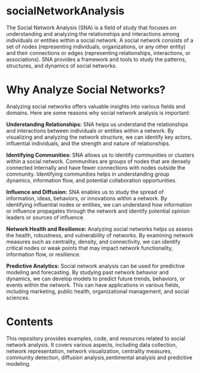 # socialNetworkAnalysis
The Social Network Analysis (SNA) is a field of study that focuses on understanding and analyzing the relationships and interactions among individuals or entities within a social network. A social network consists of a set of nodes (representing individuals, organizations, or any other entity) and their connections or edges (representing relationships, interactions, or associations). SNA provides a framework and tools to study the patterns, structures, and dynamics of social networks.

# Why Analyze Social Networks?
Analyzing social networks offers valuable insights into various fields and domains. Here are some reasons why social network analysis is important:

**Understanding Relationships:** SNA helps us understand the relationships and interactions between individuals or entities within a network. By visualizing and analyzing the network structure, we can identify key actors, influential individuals, and the strength and nature of relationships.

**Identifying Communities:** SNA allows us to identify communities or clusters within a social network. Communities are groups of nodes that are densely connected internally and have fewer connections with nodes outside the community. Identifying communities helps in understanding group dynamics, information flow, and potential collaboration opportunities.

**Influence and Diffusion:** SNA enables us to study the spread of information, ideas, behaviors, or innovations within a network. By identifying influential nodes or entities, we can understand how information or influence propagates through the network and identify potential opinion leaders or sources of influence.

**Network Health and Resilience:** Analyzing social networks helps us assess the health, robustness, and vulnerability of networks. By examining network measures such as centrality, density, and connectivity, we can identify critical nodes or weak points that may impact network functionality, information flow, or resilience.

**Predictive Analytics:** Social network analysis can be used for predictive modeling and forecasting. By studying past network behavior and dynamics, we can develop models to predict future trends, behaviors, or events within the network. This can have applications in various fields, including marketing, public health, organizational management, and social sciences.

# Contents
This repository provides examples, code, and resources related to social network analysis. It covers various aspects, including data collection, network representation, network visualization, centrality measures, community detection, diffusion analysis,sentimental analysis and predictive modeling.
